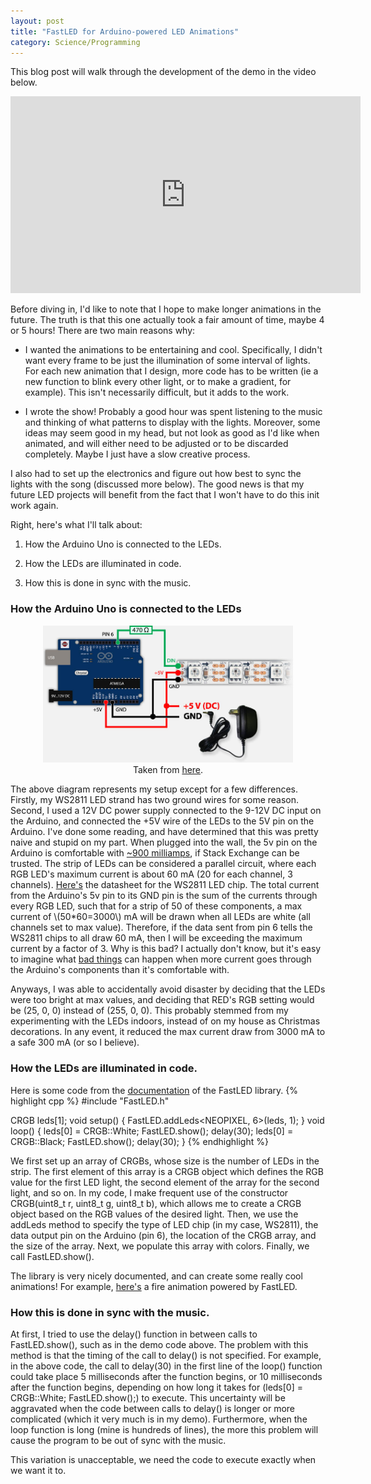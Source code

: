 ```yaml
---
layout: post
title: "FastLED for Arduino-powered LED Animations"
category: Science/Programming
---
```


<script type="text/javascript"
    src="http://cdn.mathjax.org/mathjax/latest/MathJax.js?config=TeX-AMS-MML_HTMLorMML">
</script>


This blog post will walk through the development of the demo in the video below. 

<iframe width="560" height="315" src="https://www.youtube.com/embed/1cJdcc_YAVk" frameborder="0" allowfullscreen></iframe>

Before diving in, I'd like to note that I hope to make longer animations in the future. 
The truth is that this one actually took a fair amount of time, maybe 4 or 5 hours! 
There are two main reasons why: 
    
- I wanted the animations to be entertaining and cool. Specifically, I didn't want every frame to be just the illumination of some 
    interval of lights. For each new animation that I design, more code has to be written (ie a new function to blink
    every other light, or to make a gradient, for example). This isn't necessarily difficult, but it adds to the work.
    
- I wrote the show! Probably a good hour was spent listening to the music and thinking of what patterns to display with
    the lights. Moreover, some ideas may seem good in my head, but not look as good as I'd like when animated, and will either need
    to be adjusted or to be discarded completely. Maybe I just have a slow creative process. 
    
I also had to set up the electronics and figure out how best to sync the lights with the song (discussed more below). 
The good news is that my future LED projects will benefit from the fact that I won't have to do this init work again. 

Right, here's what I'll talk about:

1) How the Arduino Uno is connected to the LEDs.
   
2) How the LEDs are illuminated in code.
   
3) How this is done in sync with the music.
   
### How the Arduino Uno is connected to the LEDs
<div style="text-align:center;" >
<figure>
<a href="/images/arduino/arduino.jpg">
<img style="width:400px;" src="/images/arduino/arduino.jpg" />
</a>
<figcaption>Taken from <a href="http://www.tweaking4all.com/hardware/arduino/arduino-ws2812-led/"> here</a>. </figcaption>
</figure>
</div>

The above diagram represents my setup except for a few differences. Firstly, my WS2811 LED strand has two ground wires for some reason. Second, I used a 12V DC power supply connected to the 9-12V DC input on the Arduino, and connected the +5V wire of the LEDs to the 5V pin on the Arduino. I've done some reading, and have determined that this was pretty naive and stupid on my part. When plugged into the wall, the 5v pin on the Arduino is comfortable with [~900 milliamps](http://electronics.stackexchange.com/questions/67092/how-much-current-can-i-draw-from-the-arduinos-pins), if Stack Exchange can be trusted. The strip of LEDs can be considered a parallel circuit, where each RGB LED's maximum current is about 60 mA (20 for each channel, 3 channels). [Here's](https://cdn-shop.adafruit.com/datasheets/WS2811.pdf) the datasheet for the WS2811 LED chip. The total current from the Arduino's 5v pin to its GND pin is the sum of the currents through every RGB LED, such that for a strip of 50 of these components, a max current of \\(50*60=3000\\) mA will be drawn when all LEDs are white (all channels set to max value). Therefore, if the data sent from pin 6 tells the WS2811 chips to all draw 60 mA, then I will be exceeding the maximum current by a factor of 3. Why is this bad? I actually don't know, but it's easy to imagine what [bad things](https://www.youtube.com/watch?v=6-_AgqpjOiU) can happen when more current goes through the Arduino's components than it's comfortable with. 

Anyways, I was able to accidentally avoid disaster by deciding that the LEDs were too bright at max values, and deciding that RED's RGB setting would be (25, 0, 0) instead of (255, 0, 0). This probably stemmed from my experimenting with the LEDs indoors, instead of on my house as Christmas decorations. In any event, it reduced the max current draw from 3000 mA to a safe 300 mA (or so I believe). 

###  How the LEDs are illuminated in code.

Here is some code from the [documentation](https://github.com/FastLED/FastLED/wiki/Overview) of the FastLED library. 
{% highlight cpp %}
#include "FastLED.h"

CRGB leds[1];
void setup() { FastLED.addLeds<NEOPIXEL, 6>(leds, 1); }
void loop() { 
    leds[0] = CRGB::White; FastLED.show(); delay(30); 
    leds[0] = CRGB::Black; FastLED.show(); delay(30);
}
{% endhighlight %}

We first set up an array of CRGBs, whose size is the number of LEDs in the strip. The first element of this array is a CRGB object which defines the RGB value for the first LED light, the second element of the array for the second light, and so on. In my code, I make frequent use of the constructor CRGB(uint8_t r, uint8_t g, uint8_t b), which allows me to create a CRGB object based on the RGB values of the desired light. Then, we use the addLeds method to specify the type of LED chip (in my case, WS2811), the data output pin on the Arduino (pin 6), the location of the CRGB array, and the size of the array. Next, we populate this array with colors. Finally, we call FastLED.show(). 

The library is very nicely documented, and can create some really cool animations! For example, [here's](https://www.youtube.com/watch?v=bLmP94tx1do) a fire animation powered by FastLED. 

### How this is done in sync with the music.

At first, I tried to use the delay() function in between calls to FastLED.show(), such as in the demo code above. The problem with this method is that the timing of the call to delay() is not specified. For example, in the above code, the call to delay(30) in the first line of the loop() function could take place 5 milliseconds after the function begins, or 10 milliseconds after the function begins, depending on how long it takes for (leds[0] = CRGB::White; FastLED.show();) to execute. 
This uncertainty will be aggravated when the code between calls to delay() is longer or more complicated (which it very much is in my demo). Furthermore, when the loop function is long (mine is hundreds of lines), the more this problem will cause the program to be out of sync with the music. 

This variation is unacceptable, we need the code to execute exactly when we want it to. 
